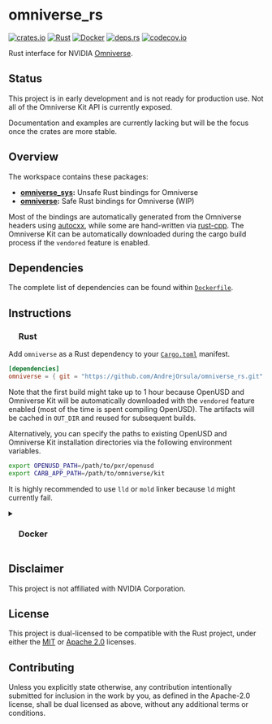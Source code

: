 # omniverse_rs

<p align="left">
  <a href="https://crates.io/crates/omniverse">                                        <img alt="crates.io"  src="https://img.shields.io/crates/v/omniverse.svg"></a>
  <!-- <a href="https://docs.rs/omniverse">                                                 <img alt="docs.rs"    src="https://docs.rs/omniverse/badge.svg"></a> -->
  <a href="https://github.com/AndrejOrsula/omniverse_rs/actions/workflows/rust.yml">   <img alt="Rust"       src="https://github.com/AndrejOrsula/omniverse_rs/actions/workflows/rust.yml/badge.svg"></a>
  <a href="https://github.com/AndrejOrsula/omniverse_rs/actions/workflows/docker.yml"> <img alt="Docker"     src="https://github.com/AndrejOrsula/omniverse_rs/actions/workflows/docker.yml/badge.svg"></a>
  <a href="https://deps.rs/repo/github/AndrejOrsula/omniverse_rs">                     <img alt="deps.rs"    src="https://deps.rs/repo/github/AndrejOrsula/omniverse_rs/status.svg"></a>
  <a href="https://codecov.io/gh/AndrejOrsula/omniverse_rs">                           <img alt="codecov.io" src="https://codecov.io/gh/AndrejOrsula/omniverse_rs/branch/main/graph/badge.svg"></a>

</p>

Rust interface for NVIDIA [Omniverse](https://www.nvidia.com/en-us/omniverse).

## Status

This project is in early development and is not ready for production use. Not all of the Omniverse Kit API is currently exposed.

Documentation and examples are currently lacking but will be the focus once the crates are more stable.

## Overview

The workspace contains these packages:

- **[omniverse_sys](omniverse_sys):** Unsafe Rust bindings for Omniverse
- **[omniverse](omniverse):** Safe Rust bindings for Omniverse (WIP)

Most of the bindings are automatically generated from the Omniverse headers using [autocxx](https://github.com/google/autocxx), while some are hand-written via [rust-cpp](https://github.com/mystor/rust-cpp). The Omniverse Kit can be automatically downloaded during the cargo build process if the `vendored` feature is enabled.

## Dependencies

The complete list of dependencies can be found within [`Dockerfile`](Dockerfile).

## Instructions

### <a href="#-rust"><img src="https://rustacean.net/assets/rustacean-flat-noshadow.svg" width="16" height="16"></a> Rust

Add `omniverse` as a Rust dependency to your [`Cargo.toml`](https://doc.rust-lang.org/cargo/reference/manifest.html) manifest.

<!-- TODO[doc]: Update Cargo.toml dependency once the package can be reliably used from https://crates.io -->

```toml
[dependencies]
omniverse = { git = "https://github.com/AndrejOrsula/omniverse_rs.git" }
```

Note that the first build might take up to 1 hour because OpenUSD and Omniverse Kit will be automatically downloaded with the `vendored` feature enabled (most of the time is spent compiling OpenUSD). The artifacts will be cached in `OUT_DIR` and reused for subsequent builds.

Alternatively, you can specify the paths to existing OpenUSD and Omniverse Kit installation directories via the following environment variables.

```bash
export OPENUSD_PATH=/path/to/pxr/openusd
export CARB_APP_PATH=/path/to/omniverse/kit
```

It is highly recommended to use `lld` or `mold` linker because `ld` might currently fail.

<details>
<summary><h3><a href="#-docker"><img src="https://www.svgrepo.com/show/448221/docker.svg" width="16" height="16"></a> Docker</h3></summary>

> To install [Docker](https://docs.docker.com/get-docker) on your system, you can run [`.docker/host/install_docker.bash`](.docker/host/install_docker.bash) to configure Docker with NVIDIA GPU support.
>
> ```bash
> .docker/host/install_docker.bash
> ```

By running the Docker container, you are implicitly agreeing to the [NVIDIA Omniverse EULA](https://docs.omniverse.nvidia.com/platform/latest/common/NVIDIA_Omniverse_License_Agreement.html). If you do not agree to this license agreement, do not use this container.

#### Build Image

To build a new Docker image from [`Dockerfile`](Dockerfile), you can run [`.docker/build.bash`](.docker/build.bash) as shown below.

```bash
.docker/build.bash ${TAG:-latest} ${BUILD_ARGS}
```

#### Run Container

To run the Docker container, you can use [`.docker/run.bash`](.docker/run.bash) as shown below.

```bash
.docker/run.bash ${TAG:-latest} ${CMD}
```

#### Run Dev Container

To run the Docker container in a development mode (source code mounted as a volume), you can use [`.docker/dev.bash`](.docker/dev.bash) as shown below.

```bash
.docker/dev.bash ${TAG:-latest} ${CMD}
```

As an alternative, VS Code users familiar with [Dev Containers](https://code.visualstudio.com/docs/devcontainers/containers) can modify the included [`.devcontainer/devcontainer.json`](.devcontainer/devcontainer.json) to their needs. For convenience, [`.devcontainer/open.bash`](.devcontainer/open.bash) script is available to open this repository as a Dev Container in VS Code.

```bash
.devcontainer/open.bash
```

#### Join Container

To join a running Docker container from another terminal, you can use [`.docker/join.bash`](.docker/join.bash) as shown below.

```bash
.docker/join.bash ${CMD:-bash}
```

</details>

## Disclaimer

This project is not affiliated with NVIDIA Corporation.

## License

This project is dual-licensed to be compatible with the Rust project, under either the [MIT](LICENSE-MIT) or [Apache 2.0](LICENSE-APACHE) licenses.

## Contributing

Unless you explicitly state otherwise, any contribution intentionally submitted for inclusion in the work by you, as defined in the Apache-2.0 license, shall be dual licensed as above, without any additional terms or conditions.
